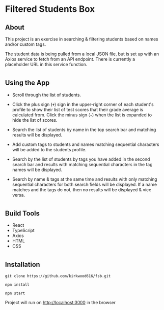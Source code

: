 # Filtered Students Box

## About

<p>This project is an exercise in searching & filtering students based on names and/or custom tags.</p>
<p>The student data is being pulled from a local JSON file, but is set up with an Axios service to fetch from an API endpoint. There is currently a placeholder URL in this service function.</p>

#

## Using the App

- Scroll through the list of students.

- Click the plus sign (**`+`**) sign in the upper-right corner of each student's profile to show their list of test scores that their grade average is calculated from. Click the minus sign (**`-`**) when the list is expanded to hide the list of scores.

- Search the list of students by name in the top search bar and matching results will be displayed.

- Add custom tags to students and names matching sequential characters will be added to the students profile.

- Search by the list of students by tags you have added in the second search bar and results with matching sequential characters in the tag names will be displayed.

- Search by name & tags at the same time and results with only matching sequential characters for both search fields will be displayed. If a name matches and the tags do not, then no results will be displayed & vice versa.

#

## Build Tools

- React
- TypeScript
- Axios
- HTML
- CSS

#

## Installation

`git clone https://github.com/kirkwood616/fsb.git`

`npm install`

`npm start`

Project will run on [http://localhost:3000](http://localhost:3000) in the browser
